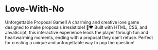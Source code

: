 # Love-With-No
Unforgettable Proposal Game!!   A charming and creative love game designed to make proposals irresistible! 💍❤️ Built with HTML, CSS, and JavaScript, this interactive experience leads the player through fun and heartwarming moments, ending with a proposal they can’t refuse. Perfect for creating a unique and unforgettable way to pop the question!
